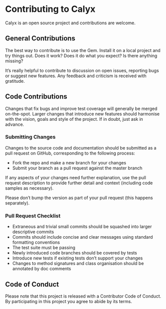 # Contributing to Calyx

Calyx is an open source project and contributions are welcome.

## General Contributions

The best way to contribute is to use the Gem. Install it on a local project and try things out. Does it work? Does it do what you expect? Is there anything missing?

It’s really helpful to contribute to discussion on open issues, reporting bugs or suggest new features. Any feedback and criticism is received with gratitude.

## Code Contributions

Changes that fix bugs and improve test coverage will generally be merged on-the-spot. Larger changes that introduce new features should harmonise with the vision, goals and style of the project. If in doubt, just ask in advance.

### Submitting Changes

Changes to the source code and documentation should be submitted as a pull request on GitHub, corresponding to the following process:

- Fork the repo and make a new branch for your changes
- Submit your branch as a pull request against the master branch

If any aspects of your changes need further explanation, use the pull request description to provide further detail and context (including code samples as necessary).

Please don’t bump the version as part of your pull request (this happens separately).

### Pull Request Checklist

- Extraneous and trivial small commits should be squashed into larger descriptive commits
- Commits should include concise and clear messages using standard formatting conventions
- The test suite must be passing
- Newly introduced code branches should be covered by tests
- Introduce new tests if existing tests don’t support your changes
- Changes to method signatures and class organisation should be annotated by doc comments

## Code of Conduct

Please note that this project is released with a Contributor Code of Conduct. By participating in this project you agree to abide by its terms.
